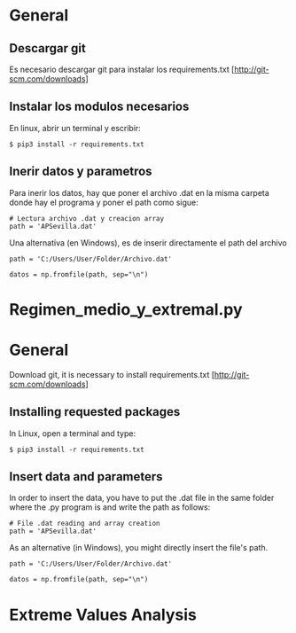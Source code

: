 # General
## Descargar git
Es necesario descargar git para instalar los requirements.txt
[http://git-scm.com/downloads]

## Instalar los modulos necesarios
En linux, abrir un terminal y escribir:
```
$ pip3 install -r requirements.txt
``` 

## Inerir datos y parametros
Para inerir los datos, hay que poner el archivo .dat en la misma carpeta donde hay el programa y poner el path como sigue:
```
# Lectura archivo .dat y creacion array
path = 'APSevilla.dat' 
```
Una alternativa (en Windows), es de inserir directamente el path del archivo

```
path = 'C:/Users/User/Folder/Archivo.dat'
```

```
datos = np.fromfile(path, sep="\n")
```
# Regimen_medio_y_extremal.py


# General
Download git, it is necessary to install requirements.txt
[http://git-scm.com/downloads]
## Installing requested packages
In Linux, open a terminal and type:
```
$ pip3 install -r requirements.txt
``` 


## Insert data and parameters 
In order to insert the data, you have to put the .dat file in the same folder where the .py program is and write the path as follows: 
```
# File .dat reading and array creation
path = 'APSevilla.dat' 
```
As an alternative (in Windows), you might directly insert the file's path.
```
path = 'C:/Users/User/Folder/Archivo.dat'
```

```
datos = np.fromfile(path, sep="\n")
```

# Extreme Values Analysis 


